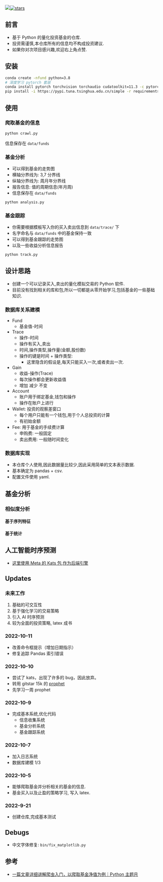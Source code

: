 
[![](https://readthedocs.org/projects/fund/badge/?version=latest)](https://fund.readthedocs.io/zh_CN/latest/)[![stars](https://shields.io/github/stars/zhaisilong/fund?style=social)](https://github.com/zhaisilong/fund)

## 前言

- 基于 Python 的量化投资基金的仓库.
- 投资需谨慎,本仓库所有的信息均不构成投资建议.
- 如果你对次项目感兴趣,欢迎右上角点赞.

## 安装

```bash
conda create -nfund python=3.8
# 深度学习 pytorch 套装
conda install pytorch torchvision torchaudio cudatoolkit=11.3 -c pytorch
pip install -i https://pypi.tuna.tsinghua.edu.cn/simple -r requirements.txt
```

## 使用

### 爬取基金的信息

```bash
python crawl.py
```

信息保存在 `data/funds`

### 基金分析

- 可以得到基金的走势图
- 横轴分界线为: 3,7 分界线
- 纵轴分界线为: 周月年分界线
- 报告信息: 值的周期信息(年月周)
- 信息保存在 `data/funds`

```bash
python analysis.py
```

### 基金跟踪

- 你需要根据模板写入你的买入卖出信息到 `data/trace/` 下
- 名字命名与 `data/funds` 中的基金保持一致
- 可以得到基金跟踪的走势图
- 以及一些收益分析信息报告

```bash
python track.py
```

## 设计思路

- 创建一个可以记录买入,卖出的量化模拟交易的 Python 软件.
- 目前没有找到相关的库和包,所以一切都是从零开始学习,包括基金的一些基础知识.

### 数据库关系建模

- Fund
  - 基金值-时间
- Trace
  - 操作-时间
  - 操作有买入,卖出
  - 时间,操作类型,操作量(金额,股份数)
  - 操作的键是时间 + 操作类型:
    - 这里隐含的假设是,每天只能买入一次,或者卖出一次.
- Gain
  - 收益-操作(Trace)
  - 每次操作都会更新收益值
  - 增加 减少 不变
- Account
  - 账户用于绑定基金,钱包和操作
  - 操作在账户上进行
- Wallet: 投资的观察差窗口
  - 每个用户只能有一个钱包,用于个人总投资的计算
  - 有初始金额
- Fee: 用于基金的手续费计算
  - 申购费: 一般固定
  - 卖出费用: 一般随时间变化

### 数据库实现

- 本仓库个人使用,因此数据量比较少,因此采用简单的文本表示数据.
- 基本确定为 pandas + csv.
- 配置文件使用 yaml.

## 基金分析

### 相似度分析

#### 基于序列特征

#### 基于统计

## 人工智能时序预测

- [这里使用 Meta 的 Kats 包,作为后端引擎](https://github.com/facebookresearch/Kats)

## Updates

### 未来工作

1. 基础的可交互性
2. 基于强化学习的交易策略
3. 引入 AI 时序预测
4. 较为全面的投资策略, latex 成书

### 2022-10-11

- 改善命令框提示（增加日期指示）
- 修复追踪 Pandas 索引错误

### 2022-10-10

- 尝试了 kats，出现了许多的 bug，因此放弃。
- 转用 gitstar 15k 的 [prophet](https://facebook.github.io/prophet/docs/quick_start.html#python-api)
- 先学习一周 prophet

### 2022-10-9

- 完成基本系统,优化代码
  - 信息收集系统
  - 基金分析系统
  - 基金跟踪系统

### 2022-10-7

- 加入日志系统
- 数据库建模 1/3

### 2022-10-5

- 能够爬取基金并分析相关的基金的信息.
- 基金买入以及止盈的策略学习, 写入 latex.

### 2022-9-21

- 创建仓库,完成基本测试

## Debugs

- 中文字体修复: `bin/fix_matplotlib.py`

## 参考

- [一篇文章详细讲解爬虫入门，以爬取基金净值为例｜Python 主题月](https://juejin.cn/post/6986511668289208356)